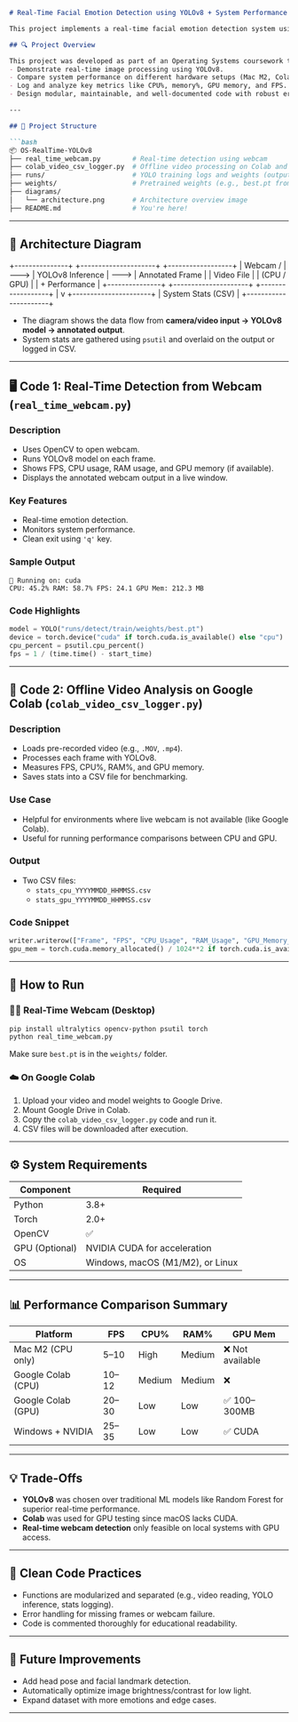 ```markdown
# Real-Time Facial Emotion Detection using YOLOv8 + System Performance Monitoring

This project implements a real-time facial emotion detection system using **YOLOv8** combined with **system performance monitoring tools** such as `psutil`, `torch`, and `OpenCV`. It runs on both **CPU and GPU** environments and compares their performance in terms of **FPS, CPU usage, memory usage, and GPU memory (if applicable)**.

## 🔍 Project Overview

This project was developed as part of an Operating Systems coursework to:
- Demonstrate real-time image processing using YOLOv8.
- Compare system performance on different hardware setups (Mac M2, Colab GPU, and Windows with NVIDIA GPU).
- Log and analyze key metrics like CPU%, memory%, GPU memory, and FPS.
- Design modular, maintainable, and well-documented code with robust error handling.

---

## 📁 Project Structure

```bash
📦 OS-RealTime-YOLOv8
├── real_time_webcam.py        # Real-time detection using webcam
├── colab_video_csv_logger.py  # Offline video processing on Colab and save stats to CSV
├── runs/                      # YOLO training logs and weights (output folder)
├── weights/                   # Pretrained weights (e.g., best.pt from Roboflow)
├── diagrams/
│   └── architecture.png       # Architecture overview image
├── README.md                  # You're here!
```

---

## 🧠 Architecture Diagram

+---------------+         +---------------------+         +------------------+
|   Webcam /    |  --->   |  YOLOv8 Inference   |  --->   |  Annotated Frame |
|   Video File  |         |     (CPU / GPU)     |         |   + Performance  |
+---------------+         +---------------------+         +------------------+
                                     |
                                     v
                           +----------------------+
                           |  System Stats (CSV)  |
                           +----------------------+

- The diagram shows the data flow from **camera/video input → YOLOv8 model → annotated output**.
- System stats are gathered using `psutil` and overlaid on the output or logged in CSV.

---

## 🖥️ Code 1: Real-Time Detection from Webcam (`real_time_webcam.py`)

### Description
- Uses OpenCV to open webcam.
- Runs YOLOv8 model on each frame.
- Shows FPS, CPU usage, RAM usage, and GPU memory (if available).
- Displays the annotated webcam output in a live window.

### Key Features
- Real-time emotion detection.
- Monitors system performance.
- Clean exit using `'q'` key.

### Sample Output

```
🔧 Running on: cuda
CPU: 45.2% RAM: 58.7% FPS: 24.1 GPU Mem: 212.3 MB
```

### Code Highlights

```python
model = YOLO("runs/detect/train/weights/best.pt")
device = torch.device("cuda" if torch.cuda.is_available() else "cpu")
cpu_percent = psutil.cpu_percent()
fps = 1 / (time.time() - start_time)
```

---

## 🧪 Code 2: Offline Video Analysis on Google Colab (`colab_video_csv_logger.py`)

### Description
- Loads pre-recorded video (e.g., `.MOV`, `.mp4`).
- Processes each frame with YOLOv8.
- Measures FPS, CPU%, RAM%, and GPU memory.
- Saves stats into a CSV file for benchmarking.

### Use Case
- Helpful for environments where live webcam is not available (like Google Colab).
- Useful for running performance comparisons between CPU and GPU.

### Output
- Two CSV files:
  - `stats_cpu_YYYYMMDD_HHMMSS.csv`
  - `stats_gpu_YYYYMMDD_HHMMSS.csv`

### Code Snippet

```python
writer.writerow(["Frame", "FPS", "CPU_Usage", "RAM_Usage", "GPU_Memory_MB"])
gpu_mem = torch.cuda.memory_allocated() / 1024**2 if torch.cuda.is_available() else 0
```

---

## 🚀 How to Run

### 🧑‍💻 Real-Time Webcam (Desktop)

```bash
pip install ultralytics opencv-python psutil torch
python real_time_webcam.py
```

Make sure `best.pt` is in the `weights/` folder.

### ☁️ On Google Colab

1. Upload your video and model weights to Google Drive.
2. Mount Google Drive in Colab.
3. Copy the `colab_video_csv_logger.py` code and run it.
4. CSV files will be downloaded after execution.

---

## ⚙️ System Requirements

| Component | Required |
|----------|----------|
| Python   | 3.8+     |
| Torch    | 2.0+     |
| OpenCV   | ✅       |
| GPU (Optional) | NVIDIA CUDA for acceleration |
| OS       | Windows, macOS (M1/M2), or Linux |

---

## 📊 Performance Comparison Summary

| Platform           | FPS   | CPU%   | RAM%   | GPU Mem |
|-------------------|-------|--------|--------|----------|
| Mac M2 (CPU only) | 5–10  | High   | Medium | ❌ Not available |
| Google Colab (CPU)| 10–12 | Medium | Medium | ❌ |
| Google Colab (GPU)| 20–30 | Low    | Low    | ✅ 100–300MB |
| Windows + NVIDIA  | 25–35 | Low    | Low    | ✅ CUDA |

---

## 💡 Trade-Offs

- **YOLOv8** was chosen over traditional ML models like Random Forest for superior real-time performance.
- **Colab** was used for GPU testing since macOS lacks CUDA.
- **Real-time webcam detection** only feasible on local systems with GPU access.

---

## 🧼 Clean Code Practices

- Functions are modularized and separated (e.g., video reading, YOLO inference, stats logging).
- Error handling for missing frames or webcam failure.
- Code is commented thoroughly for educational readability.

---

## 📌 Future Improvements

- Add head pose and facial landmark detection.
- Automatically optimize image brightness/contrast for low light.
- Expand dataset with more emotions and edge cases.

---
